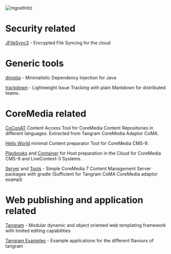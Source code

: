 ![mgoellnitz](https://avatars0.githubusercontent.com/u/432458?v=3&s=120)

# Security related

[JFileSync3](http://mgoellnitz.github.io/JFileSync3) - Encrypted File Syncing for the cloud

# Generic tools

[dinistiq](http://mgoellnitz.github.io/dinistiq/) - Minimalistic Dependency Injection for Java

[trackdown](http://mgoellnitz.github.io/trackdown/) - Lightweight Issue Tracking with plain Markdown for distributed teams.

# CoreMedia related

[CoConAT](http://mgoellnitz.github.io/coconat/) Content Access Tool for CoreMedia Content Repositories in different languages. Extracted from Tangram CoreMedia Adaptor CoMA.

[Hello World](https://github.com/provocon/hello-cms-9) minimal Content preparator Tool for CoreMedia CMS-9.

[Playbooks](https://github.com/provocon/coremedia-centos-development) and 
[Container](https://github.com/provocon/coremedia-build-docker) for Host preparation 
in the Cloud for CoreMedia CMS-9 and LiveContext-3 Systems.

[Server](https://github.com/mgoellnitz/cm-cms-webapp/) and 
[Tools](https://github.com/mgoellnitz/cm-cms-tools/) - Simple CoreMedia 7 Content Management Server 
packages with gradle (Sufficient for Tangram CoMA CoreMedia adaptor exampl)

# Web publishing and application related

[Tangram](https://github.com/mgoellnitz/tangram/) - Modular dynamic and object oriented 
web templating framework with limited editing capabilities

[Tangram Examples](https://github.com/mgoellnitz/tangram-examples/) - Example applications 
for the different flavours of tangram
